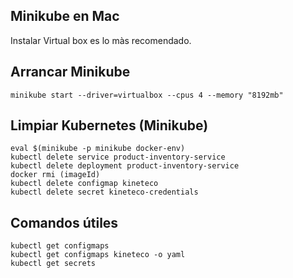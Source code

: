 ## Minikube en Mac
Instalar Virtual box es lo màs recomendado.

## Arrancar Minikube
```shell
minikube start --driver=virtualbox --cpus 4 --memory "8192mb" 
```
## Limpiar Kubernetes (Minikube)
```shell
eval $(minikube -p minikube docker-env)
kubectl delete service product-inventory-service      
kubectl delete deployment product-inventory-service
docker rmi (imageId)
kubectl delete configmap kineteco
kubectl delete secret kineteco-credentials
```

## Comandos útiles

```shell
kubectl get configmaps
kubectl get configmaps kineteco -o yaml     
kubectl get secrets
```
